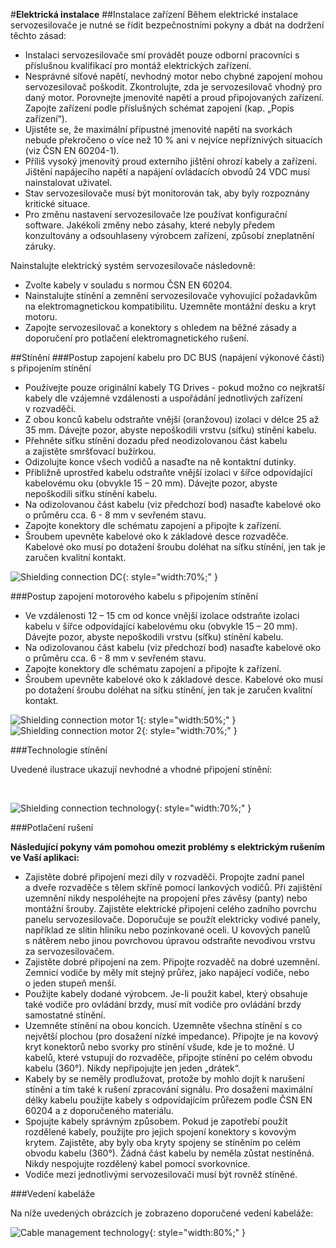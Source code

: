 #**Elektrická instalace**
##Instalace zařízení
Během elektrické instalace servozesilovače je nutné se řídit bezpečnostními pokyny a dbát na dodržení těchto zásad:

- Instalaci servozesilovače smí provádět pouze odborní pracovníci s příslušnou kvalifikací pro montáž elektrických zařízení.
- Nesprávné síťové napětí, nevhodný motor nebo chybné zapojení mohou servozesilovač poškodit. Zkontrolujte, zda je servozesilovač vhodný pro daný motor. Porovnejte jmenovité napětí a proud připojovaných zařízení. Zapojte zařízení podle příslušných schémat zapojení (kap. „Popis zařízení“).  
- Ujistěte se, že maximální přípustné jmenovité napětí na svorkách nebude překročeno o více než 10&nbsp;% ani v nejvíce nepříznivých situacích (viz ČSN&nbsp;EN&nbsp;60204-1).
- Příliš vysoký jmenovitý proud externího jištění ohrozí kabely a zařízení. Jištění napájecího napětí a napájení ovládacích obvodů 24&nbsp;VDC musí nainstalovat uživatel.
- Stav servozesilovače musí být monitorován tak, aby byly rozpoznány kritické situace.
- Pro změnu nastavení servozesilovače lze používat konfigurační software. Jakékoli změny nebo zásahy, které nebyly předem konzultovány a odsouhlaseny výrobcem zařízení, způsobí zneplatnění záruky.

Nainstalujte elektrický systém servozesilovače následovně:

- Zvolte kabely v souladu s normou ČSN&nbsp;EN&nbsp;60204.
- Nainstalujte stínění a zemnění servozesilovače vyhovující požadavkům na elektromagnetickou kompatibilitu. Uzemněte montážní desku a kryt motoru.
- Zapojte servozesilovač a konektory s ohledem na běžné zásady a doporučení pro potlačení elektromagnetického rušení. 

##Stínění
###Postup zapojení kabelu pro DC BUS (napájení výkonové části) s&nbsp;připojením stínění

- Používejte pouze originální kabely TG Drives - pokud možno co nejkratší kabely dle vzájemné vzdálenosti a&nbsp;uspořádání jednotlivých zařízení v&nbsp;rozvaděči.
- Z obou konců kabelu odstraňte vnější (oranžovou) izolaci v&nbsp;délce 25 až 35 mm. Dávejte pozor, abyste nepoškodili vrstvu (síťku) stínění kabelu.
- Přehněte síťku stínění dozadu před neodizolovanou část kabelu a&nbsp;zajistěte smršťovací bužírkou.
- Odizolujte konce všech vodičů a&nbsp;nasaďte na ně kontaktní dutinky.
- Přibližně uprostřed kabelu odstraňte vnější izolaci v&nbsp;šířce odpovídající kabelovému oku (obvykle 15 – 20 mm). Dávejte pozor, abyste nepoškodili síťku stínění kabelu.
- Na odizolovanou část kabelu (viz předchozí bod) nasaďte kabelové oko o&nbsp;průměru cca. 6 - 8 mm v&nbsp;sevřeném stavu.
- Zapojte konektory dle schématu zapojení a&nbsp;připojte k&nbsp;zařízení.
- Šroubem upevněte kabelové oko k&nbsp;základové desce rozvaděče. Kabelové oko musí po dotažení šroubu doléhat na síťku stínění, jen tak je zaručen kvalitní kontakt.

![Shielding connection DC](../img/cableShielding1.png){: style="width:70%;" }

###Postup zapojení motorového kabelu s&nbsp;připojením stínění

- Ve vzdálenosti 12 – 15 cm od konce vnější izolace odstraňte izolaci kabelu v&nbsp;šířce odpovídající kabelovému oku (obvykle 15 – 20 mm). Dávejte pozor, abyste nepoškodili vrstvu (síťku) stínění kabelu.
- Na odizolovanou část kabelu (viz předchozí bod) nasaďte kabelové oko o&nbsp;průměru cca. 6 - 8 mm v&nbsp;sevřeném stavu.
- Zapojte konektory dle schématu zapojení a&nbsp;připojte k&nbsp;zařízení.
- Šroubem upevněte kabelové oko k&nbsp;základové desce. Kabelové oko musí po dotažení šroubu doléhat na síťku stínění, jen tak je zaručen kvalitní kontakt.

![Shielding connection motor 1](../img/cableShielding2.png){: style="width:50%;" }
![Shielding connection motor 2](../img/cableShielding3.png){: style="width:70%;" }

###Technologie stínění

Uvedené ilustrace ukazují nevhodné a&nbsp;vhodné připojení stínění:

<br>

![Shielding connection technology](../img/cableShielding4.svg){: style="width:70%;" }

###Potlačení rušení

**Následující pokyny vám pomohou omezit problémy s elektrickým rušením ve Vaší aplikaci:**

- Zajistěte dobré připojení mezi díly v&nbsp;rozvaděči. Propojte zadní panel a&nbsp;dveře rozvaděče s&nbsp;tělem skříně pomocí lankových vodičů. Při zajištění uzemnění nikdy nespoléhejte na propojení přes závěsy (panty) nebo montážní šrouby. Zajistěte elektrické připojení celého zadního povrchu panelu servozesilovače. Doporučuje se použít elektricky vodivé panely, například ze slitin hliníku nebo pozinkované oceli. U kovových panelů s&nbsp;nátěrem nebo jinou povrchovou úpravou odstraňte nevodivou vrstvu za servozesilovačem.
- Zajistěte dobré připojení na zem. Připojte rozvaděč na dobré uzemnění. Zemnicí vodiče by měly mít stejný průřez, jako napájecí vodiče, nebo o&nbsp;jeden stupeň menší.
- Použijte kabely dodané výrobcem. Je-li použit kabel, který obsahuje také vodiče pro ovládání brzdy, musí mít vodiče pro ovládání brzdy samostatné stínění.
- Uzemněte stínění na obou koncích. Uzemněte všechna stínění s&nbsp;co největší plochou (pro dosažení nízké impedance). Připojte je na kovový kryt konektorů nebo svorky pro stínění všude, kde je to možné. U kabelů, které vstupují do rozvaděče, připojte stínění po celém obvodu kabelu (360°). Nikdy nepřipojujte jen jeden „drátek“.
- Kabely by se neměly prodlužovat, protože by mohlo dojít k&nbsp;narušení stínění a&nbsp;tím také k&nbsp;rušení zpracování signálu. Pro dosažení maximální délky kabelu použijte kabely s&nbsp;odpovídajícím průřezem podle ČSN EN 60204 a&nbsp;z&nbsp;doporučeného materiálu.
- Spojujte kabely správným způsobem. Pokud je zapotřebí použít rozdělené kabely, použijte pro jejich spojení konektory s&nbsp;kovovým krytem. Zajistěte, aby byly oba kryty spojeny se stíněním po celém obvodu kabelu (360°). Žádná část kabelu by neměla zůstat nestíněná. Nikdy nespojujte rozdělený kabel pomocí svorkovnice.
- Vodiče mezi jednotlivými servozesilovači musí být rovněž stíněné.

###Vedení kabeláže

Na níže uvedených obrázcích je zobrazeno doporučené vedení kabeláže:

![Cable management technology](../img/cableMan.svg){: style="width:80%;" }